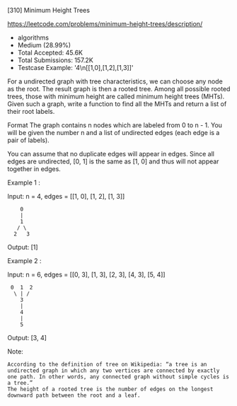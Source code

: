 [310] Minimum Height Trees  

https://leetcode.com/problems/minimum-height-trees/description/

* algorithms
* Medium (28.99%)
* Total Accepted:    45.6K
* Total Submissions: 157.2K
* Testcase Example:  '4\n[[1,0],[1,2],[1,3]]'

For a undirected graph with tree characteristics, we can choose any node as the root. The result graph is then a rooted tree. Among all possible rooted trees, those with minimum height are called minimum height trees (MHTs). Given such a graph, write a function to find all the MHTs and return a list of their root labels.

Format
The graph contains n nodes which are labeled from 0 to n - 1. You will be given the number n and a list of undirected edges (each edge is a pair of labels).

You can assume that no duplicate edges will appear in edges. Since all edges are undirected, [0, 1] is the same as [1, 0] and thus will not appear together in edges.

Example 1 :


Input: n = 4, edges = [[1, 0], [1, 2], [1, 3]]

        0
        |
        1
       / \
      2   3 

Output: [1]


Example 2 :


Input: n = 6, edges = [[0, 3], [1, 3], [2, 3], [4, 3], [5, 4]]

     0  1  2
      \ | /
        3
        |
        4
        |
        5 

Output: [3, 4]

Note:


	According to the definition of tree on Wikipedia: “a tree is an undirected graph in which any two vertices are connected by exactly one path. In other words, any connected graph without simple cycles is a tree.”
	The height of a rooted tree is the number of edges on the longest downward path between the root and a leaf.


